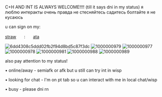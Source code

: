 C+H AND INT IS ALWAYS WELCOME!!!! (till it says dni in my status) я люблю интеракты очень правда не стесняйтесь садитесь болтайте я не кусаюсь

u can sign on my:

[straw](https://dollydollz.straw.page/)ㅤㅤ:ㅤㅤ[ata](https://bunnidollz.atabook.org/)

![6dd4308c5ddd02fb2f94d8bd5c87f3dc](https://github.com/user-attachments/assets/056a91d9-1885-462f-9466-8869244d254a)
![1000000979](https://github.com/user-attachments/assets/1b3f8b55-917b-45e8-b75d-26fc9114067c) ![1000000977](https://github.com/user-attachments/assets/929d9bf2-cc14-4ceb-9716-91cb1e06abe0) ![1000000978](https://github.com/user-attachments/assets/0e290486-3fcb-4230-b2d5-c1795d332017) ![1000000981](https://github.com/user-attachments/assets/69669c6b-2cd2-4901-8ab9-25dff26748a6) ![1000000988](https://github.com/user-attachments/assets/9bb0b096-d813-4f8c-b7cd-498c3d84675d) ![1000000989](https://github.com/user-attachments/assets/9e4a0ad7-1727-4e8f-8d39-08b7f3e32983)

also pay attention to my status!

• online/away - semiafk or afk but u still can try int in wisp

• looking for chat - I'm on pt tab so u can interact with me in local chat/wisp

• busy - please dni rn






